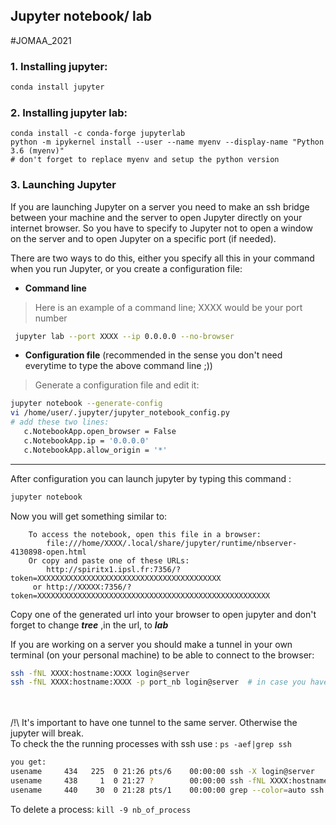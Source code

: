 ## Jupyter notebook/ lab
#JOMAA_2021
### 1. Installing jupyter:

```bash
conda install jupyter
```
### 2. Installing jupyter lab:
```
conda install -c conda-forge jupyterlab
python -m ipykernel install --user --name myenv --display-name "Python 3.6 (myenv)"
# don't forget to replace myenv and setup the python version
```
### 3. Launching Jupyter

If you are launching Jupyter on a server you need to make an ssh bridge between your machine and the server to open Jupyter directly on your internet browser. So you have to specify to Jupyter not to open a window on the server and to open Jupyter on a specific port (if needed).

There are two ways to do this, either you specify all this in your command when you run Jupyter, or you create a configuration file:
* **Command line**

>Here is an example of a command line; XXXX would be your port number  
  ```bash
   jupyter lab --port XXXX --ip 0.0.0.0 --no-browser
   ```

* **Configuration file** (recommended in the sense you don't need everytime to type the above command line ;))

>Generate a configuration file and edit it:

```bash
jupyter notebook --generate-config
vi /home/user/.jupyter/jupyter_notebook_config.py
# add these two lines: 
   c.NotebookApp.open_browser = False 
   c.NotebookApp.ip = '0.0.0.0' 
   c.NotebookApp.allow_origin = '*'
```
-----------------------------------------------------------
After configuration you can launch jupyter by typing this command : 

```bash
jupyter notebook
``` 

Now you will get something similar to:
```consule
    To access the notebook, open this file in a browser:
        file:///home/XXXX/.local/share/jupyter/runtime/nbserver-4130898-open.html
    Or copy and paste one of these URLs:
        http://spiritx1.ipsl.fr:7356/?token=XXXXXXXXXXXXXXXXXXXXXXXXXXXXXXXXXXXXXXXXX
     or http://XXXXX:7356/?token=XXXXXXXXXXXXXXXXXXXXXXXXXXXXXXXXXXXXXXXXXXXXXXXXXXXX
```
Copy one of the generated url into your browser to open jupyter and don't forget to change ***tree*** ,in the url, to ***lab*** 

If you are working on a server you should make a tunnel in your own terminal (on your personal machine) to be able to connect to the browser: 
```bash
ssh -fNL XXXX:hostname:XXXX login@server 
ssh -fNL XXXX:hostname:XXXX -p port_nb login@server  # in case you have to connect to specific port 
```
<br><br>/!\ It's important to have one tunnel to the same server. Otherwise the jupyter will break.
<br> To check the the running processes with ssh use : `ps -aef|grep ssh`
 ```bash
 you get:
 usename     434   225  0 21:26 pts/6    00:00:00 ssh -X login@server
 usename     438     1  0 21:27 ?        00:00:00 ssh -fNL XXXX:hostname:XXXX login@server
 usename     440    30  0 21:28 pts/1    00:00:00 grep --color=auto ssh
 ```
 To delete a process: `kill -9 nb_of_process`
 

